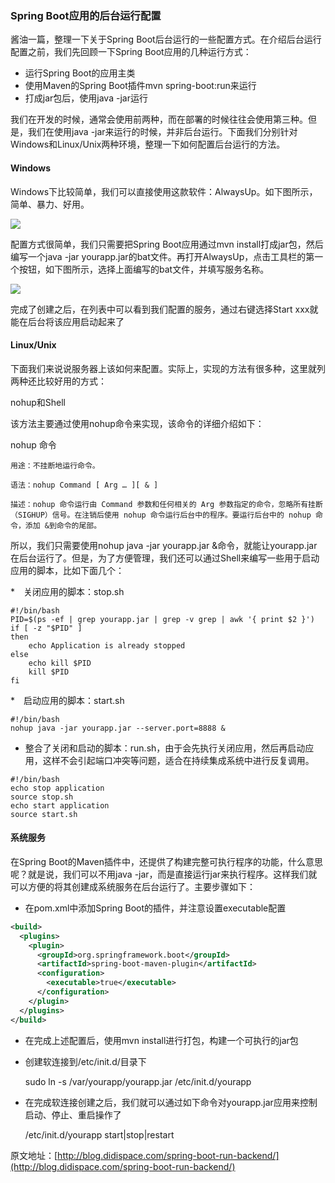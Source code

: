 ### Spring Boot应用的后台运行配置 ###

酱油一篇，整理一下关于Spring Boot后台运行的一些配置方式。在介绍后台运行配置之前，我们先回顾一下Spring Boot应用的几种运行方式：

* 运行Spring Boot的应用主类
* 使用Maven的Spring Boot插件mvn spring-boot:run来运行
* 打成jar包后，使用java -jar运行

我们在开发的时候，通常会使用前两种，而在部署的时候往往会使用第三种。但是，我们在使用java -jar来运行的时候，并非后台运行。下面我们分别针对Windows和Linux/Unix两种环境，整理一下如何配置后台运行的方法。

#### Windows ####
Windows下比较简单，我们可以直接使用这款软件：AlwaysUp。如下图所示，简单、暴力、好用。

![](https://github.com/scalad/Note/blob/master/SpringBoot_Run_In_Background/image/13213400_9s9B.png)

配置方式很简单，我们只需要把Spring Boot应用通过mvn install打成jar包，然后编写一个java -jar yourapp.jar的bat文件。再打开AlwaysUp，点击工具栏的第一个按钮，如下图所示，选择上面编写的bat文件，并填写服务名称。

![](https://github.com/scalad/Note/blob/master/SpringBoot_Run_In_Background/image/13213417_TI8z.png)

完成了创建之后，在列表中可以看到我们配置的服务，通过右键选择Start xxx就能在后台将该应用启动起来了

#### Linux/Unix ####
下面我们来说说服务器上该如何来配置。实际上，实现的方法有很多种，这里就列两种还比较好用的方式：

nohup和Shell

该方法主要通过使用nohup命令来实现，该命令的详细介绍如下：

nohup 命令

	用途：不挂断地运行命令。
	
	语法：nohup Command [ Arg … ][ & ]
	
	描述：nohup 命令运行由 Command 参数和任何相关的 Arg 参数指定的命令，忽略所有挂断（SIGHUP）信号。在注销后使用 nohup 命令运行后台中的程序。要运行后台中的 nohup 命令，添加 &到命令的尾部。

所以，我们只需要使用nohup java -jar yourapp.jar &命令，就能让yourapp.jar在后台运行了。但是，为了方便管理，我们还可以通过Shell来编写一些用于启动应用的脚本，比如下面几个：

*　关闭应用的脚本：stop.sh

```shell
#!/bin/bash
PID=$(ps -ef | grep yourapp.jar | grep -v grep | awk '{ print $2 }')
if [ -z "$PID" ]
then
    echo Application is already stopped
else
    echo kill $PID
    kill $PID
fi
```

*　启动应用的脚本：start.sh

```shell
#!/bin/bash
nohup java -jar yourapp.jar --server.port=8888 &
```

* 整合了关闭和启动的脚本：run.sh，由于会先执行关闭应用，然后再启动应用，这样不会引起端口冲突等问题，适合在持续集成系统中进行反复调用。

```shell
#!/bin/bash
echo stop application
source stop.sh
echo start application
source start.sh
```

#### 系统服务 ####
在Spring Boot的Maven插件中，还提供了构建完整可执行程序的功能，什么意思呢？就是说，我们可以不用java -jar，而是直接运行jar来执行程序。这样我们就可以方便的将其创建成系统服务在后台运行了。主要步骤如下：

* 在pom.xml中添加Spring Boot的插件，并注意设置executable配置

```xml
<build> 
  <plugins> 
    <plugin> 
      <groupId>org.springframework.boot</groupId>  
      <artifactId>spring-boot-maven-plugin</artifactId>  
      <configuration> 
        <executable>true</executable> 
      </configuration> 
    </plugin> 
  </plugins> 
</build>
```

* 在完成上述配置后，使用mvn install进行打包，构建一个可执行的jar包

* 创建软连接到/etc/init.d/目录下

	sudo ln -s /var/yourapp/yourapp.jar /etc/init.d/yourapp

* 在完成软连接创建之后，我们就可以通过如下命令对yourapp.jar应用来控制启动、停止、重启操作了

	/etc/init.d/yourapp start|stop|restart

原文地址：[http://blog.didispace.com/spring-boot-run-backend/](http://blog.didispace.com/spring-boot-run-backend/)
